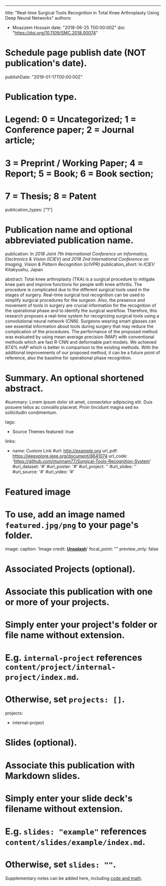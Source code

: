---
title: "Real-time Surgical Tools Recognition in Total Knee Arthroplasty Using Deep Neural Networks"
authors:
- Moazzem Hossain
date: "2018-06-25 T00:00:00Z"
doi: "https://doi.org/10.1109/SMC.2018.00074"

# Schedule page publish date (NOT publication's date).
publishDate: "2019-01-17T00:00:00Z"

# Publication type.
# Legend: 0 = Uncategorized; 1 = Conference paper; 2 = Journal article;
# 3 = Preprint / Working Paper; 4 = Report; 5 = Book; 6 = Book section;
# 7 = Thesis; 8 = Patent
publication_types: ["1"]

# Publication name and optional abbreviated publication name.
publication: In *2018 Joint 7th International Conference on Informatics, Electronics & Vision (ICIEV) and 2018 2nd International Conference on Imaging, Vision & Pattern Recognition (icIVPR)*
publication_short: In  *ICIEV* Kitakyushu, Japan

abstract: Total knee arthroplasty (TKA) is a surgical procedure to mitigate knee pain and improve functions for people with knee arthritis. The procedure is complicated due to the different surgical tools used in the stages of surgery. Real-time surgical tool recognition can be used to simplify surgical procedures for the surgeon. Also, the presence and movement of tools in surgery are crucial information for the recognition of the operational phase and to identify the surgical workflow. Therefore, this research proposes a real-time system for recognizing surgical tools using a convolutional neural network (CNN). Surgeons wearing smart glasses can see essential information about tools during surgery that may reduce the complication of the procedures. The performance of the proposed method was evaluated by using mean average precision (MAP) with conventional methods which are fast R-CNN and deformable part models. We achieved 87.6% mAP which is better in comparison to the existing methods. With the additional improvements of our proposed method, it can be a future point of reference, also the baseline for operational phase recognition.

# Summary. An optional shortened abstract.
#summary: Lorem ipsum dolor sit amet, consectetur adipiscing elit. Duis posuere tellus ac convallis placerat. Proin tincidunt magna sed ex sollicitudin condimentum.

tags:
- Source Themes
featured: true

links:
- name: Custom Link
  #url: http://example.org
url_pdf: https://ieeexplore.ieee.org/document/8641074
url_code: 'https://github.com/munnam77/Surgical-Tools-Recognition-System'
#url_dataset: '#'
#url_poster: '#'
#url_project: ''
#url_slides: ''
#url_source: '#'
#url_video: '#'

# Featured image
# To use, add an image named `featured.jpg/png` to your page's folder. 
image:
  caption: 'Image credit: [**Unsplash**](https://unsplash.com/photos/pLCdAaMFLTE)'
  focal_point: ""
  preview_only: false

# Associated Projects (optional).
#   Associate this publication with one or more of your projects.
#   Simply enter your project's folder or file name without extension.
#   E.g. `internal-project` references `content/project/internal-project/index.md`.
#   Otherwise, set `projects: []`.
projects:
- internal-project

# Slides (optional).
#   Associate this publication with Markdown slides.
#   Simply enter your slide deck's filename without extension.
#   E.g. `slides: "example"` references `content/slides/example/index.md`.
#   Otherwise, set `slides: ""`.

Supplementary notes can be added here, including [code and math](https://sourcethemes.com/academic/docs/writing-markdown-latex/).

